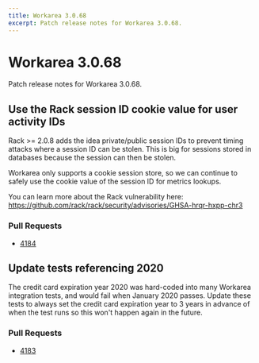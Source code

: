```yaml
---
title: Workarea 3.0.68
excerpt: Patch release notes for Workarea 3.0.68.
---
```


# Workarea 3.0.68

Patch release notes for Workarea 3.0.68.

## Use the Rack session ID cookie value for user activity IDs

Rack >= 2.0.8 adds the idea private/public session IDs to prevent timing
attacks where a session ID can be stolen. This is big for sessions stored
in databases because the session can then be stolen.

Workarea only supports a cookie session store, so we can continue to
safely use the cookie value of the session ID for metrics lookups.

You can learn more about the Rack vulnerability here:
https://github.com/rack/rack/security/advisories/GHSA-hrqr-hxpp-chr3

### Pull Requests

- [4184](https://stash.tools.weblinc.com/projects/WL/repos/workarea/pull-requests/4184/overview)

## Update tests referencing 2020

The credit card expiration year 2020 was hard-coded into many Workarea
integration tests, and would fail when January 2020 passes. Update these
tests to always set the credit card expiration year to 3 years in
advance of when the test runs so this won't happen again in the future.

### Pull Requests

- [4183](https://stash.tools.weblinc.com/projects/WL/repos/workarea/pull-requests/4183/overview)
